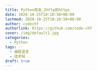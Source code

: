 ```yaml
---
title: Python爬虫_2http和https
date: 2020-10-25T18:10:58+08:00
lastmod: 2020-10-25T18:10:58+08:00
author: codechf
authorlink: https://github.com/code-chf
cover: /img/default1.jpg
categories:
  - Python
tags:
  - 编程语言
  - 技术帖
draft: true
---
```



<!--more-->